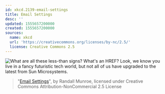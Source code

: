 ```yaml
---
id: xkcd.2139-email-settings
title: Email Settings
desc: ''
updated: 1555657200000
created: 1555657200000
sources:
  name: xkcd
  url: 'https://creativecommons.org/licenses/by-nc/2.5/'
  license: Creative Commons 2.5
---
```

![What are all these less-than signs? What's an HREF? Look, we know you live in a fancy futuristic tech world, but not all of us have upgraded to the latest from Sun Microsystems.](https://imgs.xkcd.com/comics/email_settings.png)
> "[Email Settings](https://xkcd.com/2139/)", by Randall Munroe, licensed under Creative Commons Attribution-NonCommercial 2.5 License
